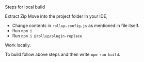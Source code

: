 Steps for local build

Extract Zip
Move into the project folder
In your IDE,

- Change contents in `rollup.config.js` as mentioned in file itself.
- Run `npm i`
- Run `npm i @rollup/plugin-replace`

Work locally.

To build follow above steps and then write `npm run build`.
